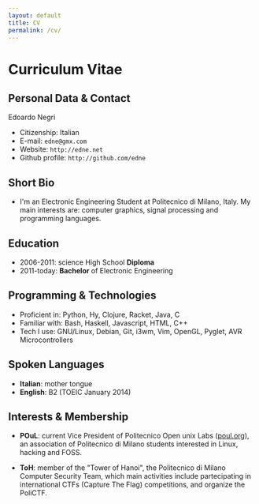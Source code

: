 ```yaml
---
layout: default
title: CV
permalink: /cv/
---
```


# Curriculum Vitae


## Personal Data & Contact
Edoardo Negri

* Citizenship: Italian
* E-mail: `edne@gmx.com`
* Website: `http://edne.net`
* Github profile: `http://github.com/edne`


## Short Bio
* I'm an Electronic Engineering Student at Politecnico di Milano, Italy. My main
  interests are: computer graphics, signal processing and programming languages.


## Education
* 2006-2011: science High School **Diploma**
* 2011-today: **Bachelor** of Electronic Engineering

## Programming & Technologies
* Proficient in: Python, Hy, Clojure, Racket, Java, C
* Familiar with: Bash, Haskell, Javascript, HTML, C++
* Tech I use: GNU/Linux, Debian, Git, i3wm, Vim, OpenGL, Pyglet,
  AVR Microcontrollers

## Spoken Languages
* **Italian**: mother tongue
* **English**: B2 (TOEIC January 2014)

## Interests & Membership
* **POuL**: current Vice President of Politecnico Open unix Labs
  ([poul.org](https://poul.org)), an association of Politecnico di Milano students
  interested in Linux, hacking and FOSS.

* **ToH**: member of the "Tower of Hanoi", the Politecnico di Milano Computer
  Security Team, which main activities include partecipating in international
  CTFs (Capture The Flag) competitions, and organize the PoliCTF.
